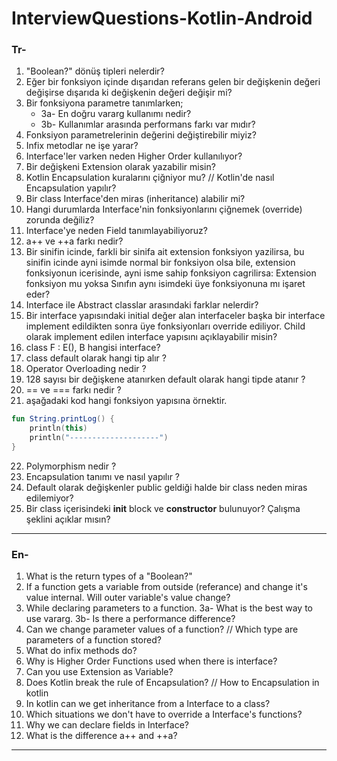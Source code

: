 # InterviewQuestions-Kotlin-Android
### Tr-
1. "Boolean?" dönüş tipleri nelerdir?
2. Eğer bir fonksiyon içinde dışarıdan referans gelen bir değişkenin değeri değişirse dışarıda ki değişkenin değeri değişir mi?
3. Bir fonksiyona parametre tanımlarken;
    - 3a- En doğru vararg kullanımı nedir?
    - 3b- Kullanımlar arasında performans farkı var mıdır?
4. Fonksiyon parametrelerinin değerini değiştirebilir miyiz?
5. Infix metodlar ne işe yarar?
6. Interface'ler varken neden Higher Order kullanılıyor?
7. Bir değişkeni Extension olarak yazabilir misin?
8. Kotlin Encapsulation kuralarını çiğniyor mu? // Kotlin'de nasıl Encapsulation yapılır?
9. Bir class Interface'den miras (inheritance) alabilir mi?
10. Hangi durumlarda Interface'nin fonksiyonlarını çiğnemek (override) zorunda değiliz?
11. Interface'ye neden Field tanımlayabiliyoruz?
12. a++ ve ++a farkı nedir?
13. Bir sinifin icinde, farkli bir sinifa ait extension fonksiyon yazilirsa, bu sinifin icinde ayni isimde normal bir fonksiyon olsa bile, extension fonksiyonun icerisinde, ayni isme sahip fonksiyon cagrilirsa: Extension fonksiyon mu yoksa Sınıfın aynı isimdeki üye fonksiyonuna mı işaret eder?
14. Interface ile  Abstract classlar arasındaki farklar nelerdir? 
15. Bir interface yapısındaki initial değer alan interfaceler  başka bir interface implement edildikten sonra üye fonksiyonları override ediliyor. Child olarak implement edilen interface yapısını açıklayabilir misin? 
16. class F : E(), B    hangisi interface? 
17. class default olarak hangi tip alır ? 
18. Operator Overloading nedir ? 
19. 128 sayısı bir değişkene atanırken default olarak hangi tipde atanır ?
20. == ve === farkı nedir ?
21. aşağadaki kod hangi fonksiyon yapısına örnektir.
```kotlin
fun String.printLog() {
    println(this)
    println("--------------------")
}
```
22. Polymorphism nedir ?
23. Encapsulation tanımı ve nasıl yapılır ?
24. Default olarak değişkenler public geldiği halde bir class neden miras edilemiyor?
25. Bir class içerisindeki **init** block ve **constructor** bulunuyor? Çalışma şeklini açıklar mısın? 

--- 

### En-
1. What is the return types of a "Boolean?"
2. If a function gets a variable from outside (referance) and change it's value internal. Will outer variable's value change?
3. While declaring parameters to a function.
    3a- What is the best way to use vararg.
    3b- Is there a performance difference?
4. Can we change parameter values of a function? // Which type are parameters of a function stored?
5. What do infix methods do?
6. Why is Higher Order Functions used when there is interface?
7. Can you use Extension as Variable?
8. Does Kotlin break the rule of Encapsulation? // How to Encapsulation in kotlin
9. In kotlin can we get inheritance from a Interface to a class?
10. Which situations we don't have to override a Interface's functions?
11. Why we can declare fields in Interface?
12. What is the difference a++ and ++a?

---
